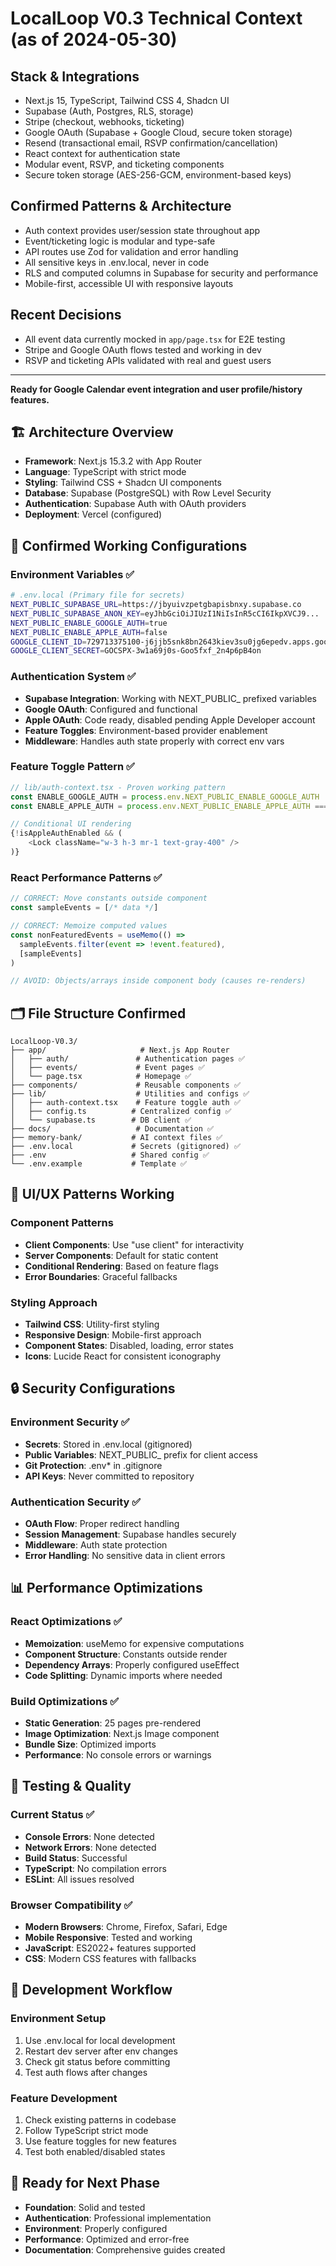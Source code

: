 # LocalLoop V0.3 Technical Context (as of 2024-05-30)

## Stack & Integrations
- Next.js 15, TypeScript, Tailwind CSS 4, Shadcn UI
- Supabase (Auth, Postgres, RLS, storage)
- Stripe (checkout, webhooks, ticketing)
- Google OAuth (Supabase + Google Cloud, secure token storage)
- Resend (transactional email, RSVP confirmation/cancellation)
- React context for authentication state
- Modular event, RSVP, and ticketing components
- Secure token storage (AES-256-GCM, environment-based keys)

## Confirmed Patterns & Architecture
- Auth context provides user/session state throughout app
- Event/ticketing logic is modular and type-safe
- API routes use Zod for validation and error handling
- All sensitive keys in .env.local, never in code
- RLS and computed columns in Supabase for security and performance
- Mobile-first, accessible UI with responsive layouts

## Recent Decisions
- All event data currently mocked in `app/page.tsx` for E2E testing
- Stripe and Google OAuth flows tested and working in dev
- RSVP and ticketing APIs validated with real and guest users

---

**Ready for Google Calendar event integration and user profile/history features.**

## 🏗️ **Architecture Overview**
- **Framework**: Next.js 15.3.2 with App Router
- **Language**: TypeScript with strict mode
- **Styling**: Tailwind CSS + Shadcn UI components
- **Database**: Supabase (PostgreSQL) with Row Level Security
- **Authentication**: Supabase Auth with OAuth providers
- **Deployment**: Vercel (configured)

## 🔧 **Confirmed Working Configurations**

### **Environment Variables** ✅
```bash
# .env.local (Primary file for secrets)
NEXT_PUBLIC_SUPABASE_URL=https://jbyuivzpetgbapisbnxy.supabase.co
NEXT_PUBLIC_SUPABASE_ANON_KEY=eyJhbGciOiJIUzI1NiIsInR5cCI6IkpXVCJ9...
NEXT_PUBLIC_ENABLE_GOOGLE_AUTH=true
NEXT_PUBLIC_ENABLE_APPLE_AUTH=false
GOOGLE_CLIENT_ID=729713375100-j6jjb5snk8bn2643kiev3su0jg6epedv.apps.googleusercontent.com
GOOGLE_CLIENT_SECRET=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
```

### **Authentication System** ✅
- **Supabase Integration**: Working with NEXT_PUBLIC_ prefixed variables
- **Google OAuth**: Configured and functional
- **Apple OAuth**: Code ready, disabled pending Apple Developer account
- **Feature Toggles**: Environment-based provider enablement
- **Middleware**: Handles auth state properly with correct env vars

### **Feature Toggle Pattern** ✅
```typescript
// lib/auth-context.tsx - Proven working pattern
const ENABLE_GOOGLE_AUTH = process.env.NEXT_PUBLIC_ENABLE_GOOGLE_AUTH !== 'false'
const ENABLE_APPLE_AUTH = process.env.NEXT_PUBLIC_ENABLE_APPLE_AUTH === 'true'

// Conditional UI rendering
{!isAppleAuthEnabled && (
    <Lock className="w-3 h-3 mr-1 text-gray-400" />
)}
```

### **React Performance Patterns** ✅
```typescript
// CORRECT: Move constants outside component
const sampleEvents = [/* data */]

// CORRECT: Memoize computed values
const nonFeaturedEvents = useMemo(() => 
  sampleEvents.filter(event => !event.featured), 
  [sampleEvents]
)

// AVOID: Objects/arrays inside component body (causes re-renders)
```

## 🗂️ **File Structure Confirmed**
```
LocalLoop-V0.3/
├── app/                     # Next.js App Router
│   ├── auth/               # Authentication pages ✅
│   ├── events/             # Event pages ✅  
│   └── page.tsx            # Homepage ✅
├── components/             # Reusable components ✅
├── lib/                    # Utilities and configs ✅
│   ├── auth-context.tsx    # Feature toggle auth ✅
│   ├── config.ts          # Centralized config ✅
│   └── supabase.ts        # DB client ✅
├── docs/                   # Documentation ✅
├── memory-bank/           # AI context files ✅
├── .env.local             # Secrets (gitignored) ✅
├── .env                   # Shared config ✅
└── .env.example           # Template ✅
```

## 🎨 **UI/UX Patterns Working**

### **Component Patterns**
- **Client Components**: Use "use client" for interactivity
- **Server Components**: Default for static content
- **Conditional Rendering**: Based on feature flags
- **Error Boundaries**: Graceful fallbacks

### **Styling Approach**
- **Tailwind CSS**: Utility-first styling
- **Responsive Design**: Mobile-first approach
- **Component States**: Disabled, loading, error states
- **Icons**: Lucide React for consistent iconography

## 🔒 **Security Configurations**

### **Environment Security** ✅
- **Secrets**: Stored in .env.local (gitignored)
- **Public Variables**: NEXT_PUBLIC_ prefix for client access
- **Git Protection**: .env* in .gitignore
- **API Keys**: Never committed to repository

### **Authentication Security** ✅
- **OAuth Flow**: Proper redirect handling
- **Session Management**: Supabase handles securely
- **Middleware**: Auth state protection
- **Error Handling**: No sensitive data in client errors

## 📊 **Performance Optimizations**

### **React Optimizations** ✅
- **Memoization**: useMemo for expensive computations
- **Component Structure**: Constants outside render
- **Dependency Arrays**: Properly configured useEffect
- **Code Splitting**: Dynamic imports where needed

### **Build Optimizations** ✅
- **Static Generation**: 25 pages pre-rendered
- **Image Optimization**: Next.js Image component
- **Bundle Size**: Optimized imports
- **Performance**: No console errors or warnings

## 🧪 **Testing & Quality**

### **Current Status** ✅
- **Console Errors**: None detected
- **Network Errors**: None detected
- **Build Status**: Successful
- **TypeScript**: No compilation errors
- **ESLint**: All issues resolved

### **Browser Compatibility** ✅
- **Modern Browsers**: Chrome, Firefox, Safari, Edge
- **Mobile Responsive**: Tested and working
- **JavaScript**: ES2022+ features supported
- **CSS**: Modern CSS features with fallbacks

## 🔄 **Development Workflow**

### **Environment Setup**
1. Use .env.local for local development
2. Restart dev server after env changes
3. Check git status before committing
4. Test auth flows after changes

### **Feature Development**
1. Check existing patterns in codebase
2. Follow TypeScript strict mode
3. Use feature toggles for new features
4. Test both enabled/disabled states

## 🚀 **Ready for Next Phase**
- **Foundation**: Solid and tested
- **Authentication**: Professional implementation
- **Environment**: Properly configured
- **Performance**: Optimized and error-free
- **Documentation**: Comprehensive guides created